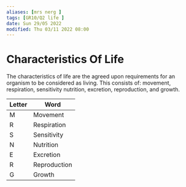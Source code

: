 ```yaml
---
aliases: [mrs nerg ]
tags: [GR10/Q2 life ]
date: Sun 29/05 2022
modified: Thu 03/11 2022 08:00
---
```

# Characteristics Of Life
The characteristics of life are the agreed upon requirements for an organism to be considered as living. This consists of: movement, respiration, sensitivity nutrition, excretion, reproduction, and growth. 

| Letter | Word         |
| ------ | ------------ |
| M      | Movement     |
| R      | Respiration  |
| S      | Sensitivity  |
| N      | Nutrition    |
| E      | Excretion    |
| R      | Reproduction |
| G      | Growth       |
